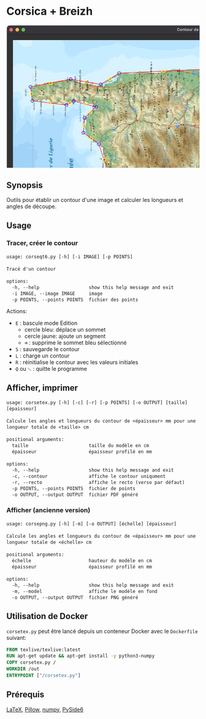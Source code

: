 # Corsica + Breizh

![screenshot](./screenshot.gif)

## Synopsis

Outils pour établir un contour d'une image et calculer les longueurs et angles de découpe.

## Usage

### Tracer, créer le contour

```text
usage: corseqt6.py [-h] [-i IMAGE] [-p POINTS]

Tracé d'un contour

options:
  -h, --help                  show this help message and exit
  -i IMAGE, --image IMAGE     image
  -p POINTS, --points POINTS  fichier des points
```

Actions:

- `E` : bascule mode Edition
  - cercle bleu: déplace un sommet
  - cercle jaune: ajoute un segment
  - `⌫` : supprime le sommet bleu sélectionné
- `S` : sauvegarde le contour
- `L` : charge un contour
- `R` : réinitialise le contour avec les valeurs initiales
- `Q` ou `␛` : quitte le programme

## Afficher, imprimer

```text
usage: corsetex.py [-h] [-c] [-r] [-p POINTS] [-o OUTPUT] [taille] [épaisseur]

Calcule les angles et longueurs du contour de <épaisseur> mm pour une longueur totale de <taille> cm

positional arguments:
  taille                      taille du modèle en cm
  épaisseur                   épaisseur profilé en mm

options:
  -h, --help                  show this help message and exit
  -c, --contour               affiche le contour uniqument
  -r, --recto                 affiche le recto (verso par défaut)
  -p POINTS, --points POINTS  fichier de points
  -o OUTPUT, --output OUTPUT  fichier PDF généré
```

### Afficher (ancienne version)

```text
usage: corsepng.py [-h] [-m] [-o OUTPUT] [échelle] [épaisseur]

Calcule les angles et longueurs du contour de <épaisseur> mm pour une longueur totale de <échelle> cm

positional arguments:
  échelle                     hauteur du modèle en cm
  épaisseur                   épaisseur profilé en mm

options:
  -h, --help                  show this help message and exit
  -m, --model                 affiche le modèle en fond
  -o OUTPUT, --output OUTPUT  fichier PNG généré
```

## Utilisation de Docker

`corsetex.py` peut être lancé depuis un conteneur Docker avec le `Dockerfile` suivant:


```dockerfile
FROM texlive/texlive:latest
RUN apt-get update && apt-get install -y python3-numpy
COPY corsetex.py /
WORKDIR /out
ENTRYPOINT ["/corsetex.py"]
```

## Prérequis

[LaTeX](https://www.tug.org/texlive/), [Pillow](https://python-pillow.org), [numpy](https://numpy.org), [PySide6](https://doc.qt.io/qtforpython/index.html)
